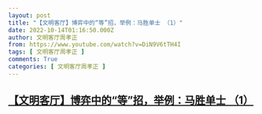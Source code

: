 ```yaml
---
layout: post
title: "【文明客厅】博弈中的“等”招，举例：马胜单士 （1）"
date: 2022-10-14T01:16:50.000Z
author: 文明客厅周孝正
from: https://www.youtube.com/watch?v=DiN9V6tTH4I
tags: [ 文明客厅周孝正 ]
comments: True
categories: [ 文明客厅周孝正 ]
---
```

<!--1665710210000-->
[【文明客厅】博弈中的“等”招，举例：马胜单士 （1）](https://www.youtube.com/watch?v=DiN9V6tTH4I)
------

<div>

</div>

